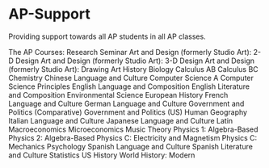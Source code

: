# AP-Support
Providing support towards all AP students in all AP classes.

The AP Courses:
Research
Seminar
Art and Design (formerly Studio Art): 2-D Design
Art and Design (formerly Studio Art): 3-D Design
Art and Design (formerly Studio Art): Drawing
Art History
Biology
Calculus AB
Calculus BC
Chemistry
Chinese Language and Culture
Computer Science A
Computer Science Principles
English Language and Composition
English Literature and Composition
Environmental Science
European History
French Language and Culture
German Language and Culture
Government and Politics (Comparative)
Government and Politics (US)
Human Geography
Italian Language and Culture
Japanese Language and Culture
Latin
Macroeconomics
Microeconomics
Music Theory
Physics 1: Algebra-Based
Physics 2: Algebra-Based
Physics C: Electricity and Magnetism
Physics C: Mechanics
Psychology
Spanish Language and Culture
Spanish Literature and Culture
Statistics
US History
World History: Modern

